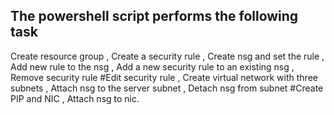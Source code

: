 ##  The powershell script performs the following task

Create resource group ,
Create a security rule ,
Create nsg and set the rule ,
Add new rule to the nsg ,
Add a new security rule to an existing nsg ,
Remove security rule #Edit security rule ,
Create virtual network with three subnets ,
Attach nsg to the server subnet ,
Detach nsg from subnet #Create PIP and NIC ,
Attach nsg to nic.

